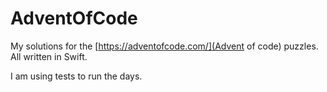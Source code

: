 # AdventOfCode

My solutions for the [https://adventofcode.com/](Advent of code) puzzles.
All written in Swift.

I am using tests to run the days. 
